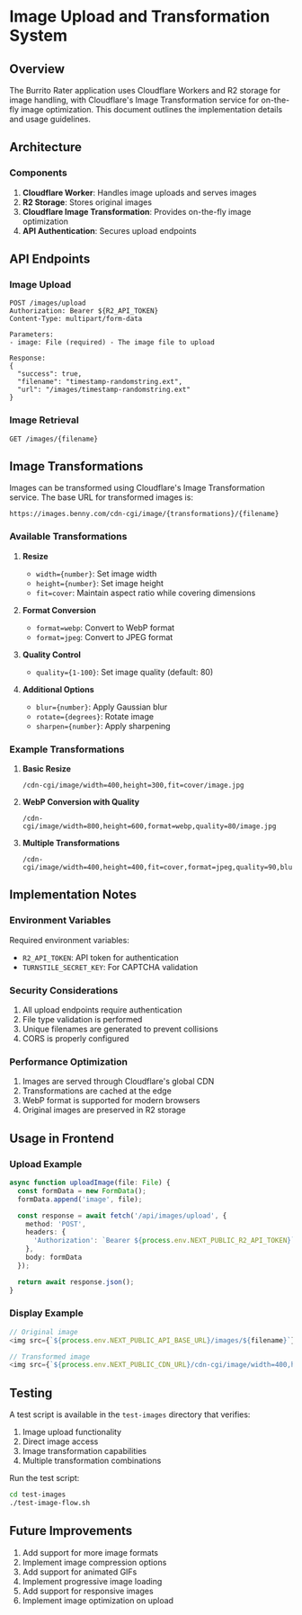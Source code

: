 # Image Upload and Transformation System

## Overview

The Burrito Rater application uses Cloudflare Workers and R2 storage for image handling, with Cloudflare's Image Transformation service for on-the-fly image optimization. This document outlines the implementation details and usage guidelines.

## Architecture

### Components
1. **Cloudflare Worker**: Handles image uploads and serves images
2. **R2 Storage**: Stores original images
3. **Cloudflare Image Transformation**: Provides on-the-fly image optimization
4. **API Authentication**: Secures upload endpoints

## API Endpoints

### Image Upload
```
POST /images/upload
Authorization: Bearer ${R2_API_TOKEN}
Content-Type: multipart/form-data

Parameters:
- image: File (required) - The image file to upload

Response:
{
  "success": true,
  "filename": "timestamp-randomstring.ext",
  "url": "/images/timestamp-randomstring.ext"
}
```

### Image Retrieval
```
GET /images/{filename}
```

## Image Transformations

Images can be transformed using Cloudflare's Image Transformation service. The base URL for transformed images is:
```
https://images.benny.com/cdn-cgi/image/{transformations}/{filename}
```

### Available Transformations

1. **Resize**
   - `width={number}`: Set image width
   - `height={number}`: Set image height
   - `fit=cover`: Maintain aspect ratio while covering dimensions

2. **Format Conversion**
   - `format=webp`: Convert to WebP format
   - `format=jpeg`: Convert to JPEG format

3. **Quality Control**
   - `quality={1-100}`: Set image quality (default: 80)

4. **Additional Options**
   - `blur={number}`: Apply Gaussian blur
   - `rotate={degrees}`: Rotate image
   - `sharpen={number}`: Apply sharpening

### Example Transformations

1. **Basic Resize**
   ```
   /cdn-cgi/image/width=400,height=300,fit=cover/image.jpg
   ```

2. **WebP Conversion with Quality**
   ```
   /cdn-cgi/image/width=800,height=600,format=webp,quality=80/image.jpg
   ```

3. **Multiple Transformations**
   ```
   /cdn-cgi/image/width=400,height=400,fit=cover,format=jpeg,quality=90,blur=5/image.jpg
   ```

## Implementation Notes

### Environment Variables
Required environment variables:
- `R2_API_TOKEN`: API token for authentication
- `TURNSTILE_SECRET_KEY`: For CAPTCHA validation

### Security Considerations
1. All upload endpoints require authentication
2. File type validation is performed
3. Unique filenames are generated to prevent collisions
4. CORS is properly configured

### Performance Optimization
1. Images are served through Cloudflare's global CDN
2. Transformations are cached at the edge
3. WebP format is supported for modern browsers
4. Original images are preserved in R2 storage

## Usage in Frontend

### Upload Example
```typescript
async function uploadImage(file: File) {
  const formData = new FormData();
  formData.append('image', file);

  const response = await fetch('/api/images/upload', {
    method: 'POST',
    headers: {
      'Authorization': `Bearer ${process.env.NEXT_PUBLIC_R2_API_TOKEN}`
    },
    body: formData
  });

  return await response.json();
}
```

### Display Example
```typescript
// Original image
<img src={`${process.env.NEXT_PUBLIC_API_BASE_URL}/images/${filename}`} />

// Transformed image
<img src={`${process.env.NEXT_PUBLIC_CDN_URL}/cdn-cgi/image/width=400,height=300,fit=cover/${filename}`} />
```

## Testing

A test script is available in the `test-images` directory that verifies:
1. Image upload functionality
2. Direct image access
3. Image transformation capabilities
4. Multiple transformation combinations

Run the test script:
```bash
cd test-images
./test-image-flow.sh
```

## Future Improvements
1. Add support for more image formats
2. Implement image compression options
3. Add support for animated GIFs
4. Implement progressive image loading
5. Add support for responsive images
6. Implement image optimization on upload 